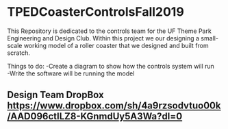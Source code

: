# TPEDCoasterControlsFall2019
This Repository is dedicated to the controls team for the UF Theme Park Engineering and Design Club. 
Within this project we our designing a small-scale working model of a roller coaster that we designed 
and built from scratch.


Things to do:
-Create a diagram to show how the controls system will run<br />
-Write the software will be running the model<br />


Design Team DropBox
https://www.dropbox.com/sh/4a9rzsodvtuo00k/AAD096ctILZ8-KGnmdUy5A3Wa?dl=0
-
